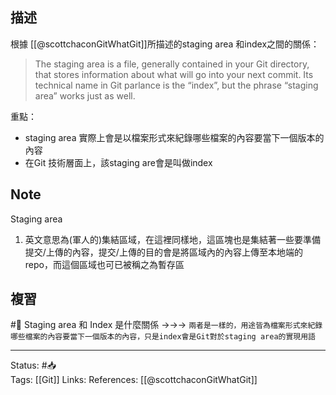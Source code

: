 
## 描述

根據 [[@scottchaconGitWhatGit]]所描述的staging area 和index之間的關係：
> The staging area is a file, generally contained in your Git directory, that stores information about what will go into your next commit. Its technical name in Git parlance is the “index”, but the phrase “staging area” works just as well.

重點：
- staging area 實際上會是以檔案形式來紀錄哪些檔案的內容要當下一個版本的內容
- 在Git 技術層面上，該staging are會是叫做index






## Note
Staging area
1. 英文意思為(軍人的)集結區域，在這裡同樣地，這區塊也是集結著一些要準備提交/上傳的內容，提交/上傳的目的會是將區域內的內容上傳至本地端的repo，而這個區域也可已被稱之為暫存區

## 複習
#🧠 Staging area 和 Index 是什麼關係 ->->-> `兩者是一樣的，用途皆為檔案形式來紀錄哪些檔案的內容要當下一個版本的內容，只是index會是Git對於staging area的實現用語`
<!--SR:!2024-04-22,423,250-->


---
Status: #📥  
Tags:
[[Git]]
Links:
References:
[[@scottchaconGitWhatGit]]